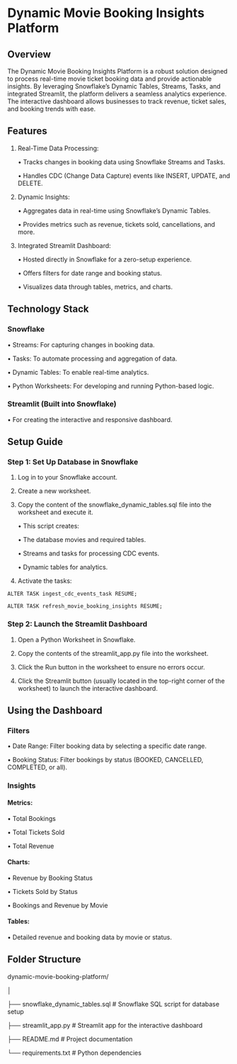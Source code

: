 # Dynamic Movie Booking Insights Platform

## Overview

The Dynamic Movie Booking Insights Platform is a robust solution designed to process real-time movie ticket booking data and provide actionable insights. By leveraging Snowflake’s Dynamic Tables, Streams, Tasks, and integrated Streamlit, the platform delivers a seamless analytics experience. The interactive dashboard allows businesses to track revenue, ticket sales, and booking trends with ease.

## Features

1)	Real-Time Data Processing:

    •	Tracks changes in booking data using Snowflake Streams and Tasks.

    •	Handles CDC (Change Data Capture) events like INSERT, UPDATE, and DELETE.

2)	Dynamic Insights:

    •	Aggregates data in real-time using Snowflake’s Dynamic Tables.

    •	Provides metrics such as revenue, tickets sold, cancellations, and more.

3) Integrated Streamlit Dashboard:

    •	Hosted directly in Snowflake for a zero-setup experience.
 
    •	Offers filters for date range and booking status.

    •	Visualizes data through tables, metrics, and charts.

## Technology Stack

### Snowflake

• Streams: For capturing changes in booking data.


• Tasks: To automate processing and aggregation of data.


• Dynamic Tables: To enable real-time analytics.


• Python Worksheets: For developing and running Python-based logic.


### Streamlit (Built into Snowflake)

	
• For creating the interactive and responsive dashboard.

## Setup Guide

### Step 1: Set Up Database in Snowflake

1.	Log in to your Snowflake account.

2.	Create a new worksheet.

3.	Copy the content of the snowflake_dynamic_tables.sql file into the worksheet and execute it.
	
     •	This script creates:
	
     •	The database movies and required tables.
	
     •	Streams and tasks for processing CDC events.
	
     •	Dynamic tables for analytics.

4.	Activate the tasks:

``` ALTER TASK ingest_cdc_events_task RESUME; ```


``` ALTER TASK refresh_movie_booking_insights RESUME; ```

### Step 2: Launch the Streamlit Dashboard
	
 1.	Open a Python Worksheet in Snowflake.
	
 2.	Copy the contents of the streamlit_app.py file into the worksheet.
	
 3.	Click the Run button in the worksheet to ensure no errors occur.
	
 4.	Click the Streamlit button (usually located in the top-right corner of the worksheet) to launch the interactive dashboard.

## Using the Dashboard

### Filters
	
 • Date Range: Filter booking data by selecting a specific date range.
	
 • Booking Status: Filter bookings by status (BOOKED, CANCELLED, COMPLETED, or all).

### Insights

#### Metrics:

   • Total Bookings
 
   • Total Tickets Sold
 
   • Total Revenue
 
#### Charts:
  
   • Revenue by Booking Status
 
   • Tickets Sold by Status
 
   • Bookings and Revenue by Movie
 
#### Tables:

   • Detailed revenue and booking data by movie or status.

## Folder Structure

dynamic-movie-booking-platform/

│

├── snowflake_dynamic_tables.sql  # Snowflake SQL script for database setup

├── streamlit_app.py              # Streamlit app for the interactive dashboard

├── README.md                     # Project documentation

└── requirements.txt              # Python dependencies 

